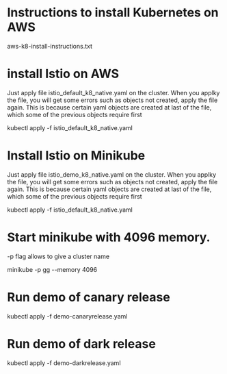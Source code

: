 # Instructions to install Kubernetes on AWS
aws-k8-install-instructions.txt

# install Istio on AWS

Just apply file istio_default_k8_native.yaml on the cluster. When you applky the file, you will get some errors such as objects not created, apply the file again.  This is because certain yaml objects are created at last of the file, which some of the previous objects require first

kubectl apply -f istio_default_k8_native.yaml


# Install Istio on Minikube
Just apply file istio_demo_k8_native.yaml on the cluster. When you applky the file, you will get some errors such as objects not created, apply the file again.  This is because certain yaml objects are created at last of the file, which some of the previous objects require first

kubectl apply -f istio_default_k8_native.yaml

# Start minikube with 4096 memory. 
-p flag allows to give a cluster name

minikube -p gg --memory 4096

# Run demo of canary release
kubectl apply -f demo-canaryrelease.yaml

# Run demo of dark release
kubectl apply -f demo-darkrelease.yaml



